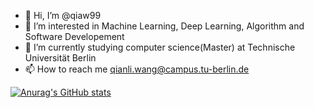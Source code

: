 - 👋 Hi, I’m @qiaw99
- 👀 I’m interested in Machine Learning, Deep Learning, Algorithm and Software Developement
- 🌱 I’m currently studying computer science(Master) at Technische Universität Berlin
- 📫 How to reach me qianli.wang@campus.tu-berlin.de

[![Anurag's GitHub stats](https://github-readme-stats.vercel.app/api?username=qiaw99)](https://github.com/anuraghazra/github-readme-stats)

<!---
qiaw99/qiaw99 is a ✨ special ✨ repository because its `README.md` (this file) appears on your GitHub profile.
You can click the Preview link to take a look at your changes.
--->

